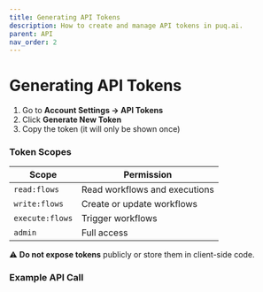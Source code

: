```yaml
---
title: Generating API Tokens
description: How to create and manage API tokens in puq.ai.
parent: API
nav_order: 2
---
```


# Generating API Tokens

1. Go to **Account Settings → API Tokens**
2. Click **Generate New Token**
3. Copy the token (it will only be shown once)

### Token Scopes

| Scope | Permission |
|--------|-------------|
| `read:flows` | Read workflows and executions |
| `write:flows` | Create or update workflows |
| `execute:flows` | Trigger workflows |
| `admin` | Full access |

⚠️ **Do not expose tokens** publicly or store them in client-side code.

### Example API Call